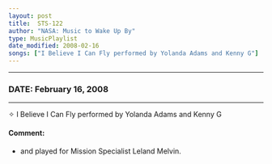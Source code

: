 ```yaml
---
layout: post
title:  STS-122
author: "NASA: Music to Wake Up By"
type: MusicPlaylist
date_modified: 2008-02-16
songs: ["I Believe I Can Fly performed by Yolanda Adams and Kenny G"]
---
```


----
### DATE: February 16, 2008
----
✧ I Believe I Can Fly performed by Yolanda Adams and Kenny G

#### Comment:
* and played for Mission  Specialist Leland Melvin.



<br/>
<center>
	<a target="_blank"
	   href="https://twitter.com/intent/tweet?hashtags=Space,NASA,Playlist,NASAWakeupCalls,SpaceProgram&text={{ page.author}}, '{{ page.songs.first }}' {{ page.title }}, {{ page.date | date: '%B %d, %Y' }}. {{ site.url }}{{ page.url }}&via=nasawakeupcalls"><i class="fab fa-twitter" alt="Tweet this page" style="font-size: 1.3em;"></i></a>
	&nbsp; 	<i class="fas fa-user-astronaut" style="font-size: 1.5em;"></i> &nbsp;
    <a type="amzn" search="'I Believe I Can Fly performed by Yolanda Adams and Kenny G'" category="popular music">
    <i class="fab fa-amazon" style="font-size: 1.3em;"></i></a>
</center>
